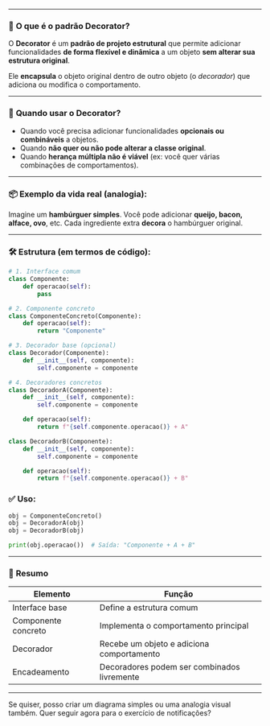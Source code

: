 
---

### 🧩 **O que é o padrão Decorator?**

O **Decorator** é um **padrão de projeto estrutural** que permite adicionar funcionalidades **de forma flexível e dinâmica** a um objeto **sem alterar sua estrutura original**.

Ele **encapsula** o objeto original dentro de outro objeto (o *decorador*) que adiciona ou modifica o comportamento.

---

### 🔧 **Quando usar o Decorator?**

* Quando você precisa adicionar funcionalidades **opcionais ou combináveis** a objetos.
* Quando **não quer ou não pode alterar a classe original**.
* Quando **herança múltipla não é viável** (ex: você quer várias combinações de comportamentos).

---

### 📦 **Exemplo da vida real (analogia):**

Imagine um **hambúrguer simples**.
Você pode adicionar **queijo, bacon, alface, ovo**, etc.
Cada ingrediente extra **decora** o hambúrguer original.

---

### 🛠️ **Estrutura (em termos de código):**

```python
# 1. Interface comum
class Componente:
    def operacao(self):
        pass

# 2. Componente concreto
class ComponenteConcreto(Componente):
    def operacao(self):
        return "Componente"

# 3. Decorador base (opcional)
class Decorador(Componente):
    def __init__(self, componente):
        self.componente = componente

# 4. Decoradores concretos
class DecoradorA(Componente):
    def __init__(self, componente):
        self.componente = componente

    def operacao(self):
        return f"{self.componente.operacao()} + A"

class DecoradorB(Componente):
    def __init__(self, componente):
        self.componente = componente

    def operacao(self):
        return f"{self.componente.operacao()} + B"
```

### ✅ **Uso:**

```python
obj = ComponenteConcreto()
obj = DecoradorA(obj)
obj = DecoradorB(obj)

print(obj.operacao())  # Saída: "Componente + A + B"
```

---

### 🎯 **Resumo**

| Elemento            | Função                                      |
| ------------------- | ------------------------------------------- |
| Interface base      | Define a estrutura comum                    |
| Componente concreto | Implementa o comportamento principal        |
| Decorador           | Recebe um objeto e adiciona comportamento   |
| Encadeamento        | Decoradores podem ser combinados livremente |

---

Se quiser, posso criar um diagrama simples ou uma analogia visual também. Quer seguir agora para o exercício de notificações?
